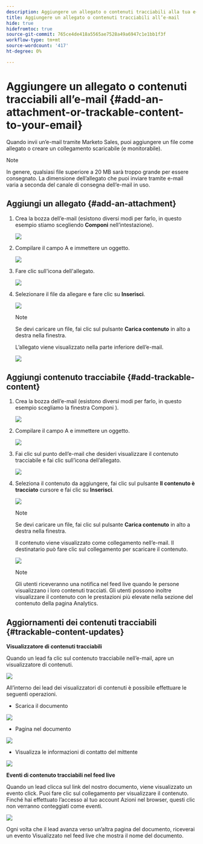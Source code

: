 ```yaml
---
description: Aggiungere un allegato o contenuti tracciabili alla tua e-mail - Marketo Docs - Documentazione del prodotto
title: Aggiungere un allegato o contenuti tracciabili all’e-mail
hide: true
hidefromtoc: true
source-git-commit: 765ce4de418a5565ae7528a49a6947c1e1bb1f3f
workflow-type: tm+mt
source-wordcount: '417'
ht-degree: 0%

---
```


# Aggiungere un allegato o contenuti tracciabili all’e-mail {#add-an-attachment-or-trackable-content-to-your-email}

Quando invii un’e-mail tramite Marketo Sales, puoi aggiungere un file come allegato o creare un collegamento scaricabile (e monitorabile).

>[!NOTE]
>
>In genere, qualsiasi file superiore a 20 MB sarà troppo grande per essere consegnato. La dimensione dell’allegato che puoi inviare tramite e-mail varia a seconda del canale di consegna dell’e-mail in uso.

## Aggiungi un allegato {#add-an-attachment}

1. Crea la bozza dell’e-mail (esistono diversi modi per farlo, in questo esempio stiamo scegliendo **Componi** nell’intestazione).

   ![](assets/add-an-attachment-or-trackable-content-1.png)

1. Compilare il campo A e immettere un oggetto.

   ![](assets/add-an-attachment-or-trackable-content-2.png)

1. Fare clic sull&#39;icona dell&#39;allegato.

   ![](assets/add-an-attachment-or-trackable-content-3.png)

1. Selezionare il file da allegare e fare clic su **Inserisci**.

   ![](assets/add-an-attachment-or-trackable-content-4.png)

   >[!NOTE]
   >
   >Se devi caricare un file, fai clic sul pulsante **Carica contenuto** in alto a destra nella finestra.

   L’allegato viene visualizzato nella parte inferiore dell’e-mail.

   ![](assets/add-an-attachment-or-trackable-content-5.png)

## Aggiungi contenuto tracciabile {#add-trackable-content}

1. Crea la bozza dell’e-mail (esistono diversi modi per farlo, in questo esempio scegliamo la finestra Componi ).

   ![](assets/add-an-attachment-or-trackable-content-6.png)

1. Compilare il campo A e immettere un oggetto.

   ![](assets/add-an-attachment-or-trackable-content-7.png)

1. Fai clic sul punto dell’e-mail che desideri visualizzare il contenuto tracciabile e fai clic sull’icona dell’allegato.

   ![](assets/add-an-attachment-or-trackable-content-8.png)

1. Seleziona il contenuto da aggiungere, fai clic sul pulsante **Il contenuto è tracciato** cursore e fai clic su **Inserisci**.

   ![](assets/add-an-attachment-or-trackable-content-9.png)

   >[!NOTE]
   >
   >Se devi caricare un file, fai clic sul pulsante **Carica contenuto** in alto a destra nella finestra.

   Il contenuto viene visualizzato come collegamento nell’e-mail. Il destinatario può fare clic sul collegamento per scaricare il contenuto.

   ![](assets/add-an-attachment-or-trackable-content-10.png)

   >[!NOTE]
   >
   >Gli utenti riceveranno una notifica nel feed live quando le persone visualizzano i loro contenuti tracciati. Gli utenti possono inoltre visualizzare il contenuto con le prestazioni più elevate nella sezione del contenuto della pagina Analytics.

## Aggiornamenti dei contenuti tracciabili {#trackable-content-updates}

**Visualizzatore di contenuti tracciabili**

Quando un lead fa clic sul contenuto tracciabile nell’e-mail, apre un visualizzatore di contenuti.

![](assets/add-an-attachment-or-trackable-content-11.png)

All’interno dei lead dei visualizzatori di contenuti è possibile effettuare le seguenti operazioni.

* Scarica il documento

![](assets/add-an-attachment-or-trackable-content-12.png)

* Pagina nel documento

![](assets/add-an-attachment-or-trackable-content-13.png)

* Visualizza le informazioni di contatto del mittente

![](assets/add-an-attachment-or-trackable-content-14.png)

**Eventi di contenuto tracciabili nel feed live**

Quando un lead clicca sul link del nostro documento, viene visualizzato un evento click. Puoi fare clic sul collegamento per visualizzare il contenuto. Finché hai effettuato l’accesso al tuo account Azioni nel browser, questi clic non verranno conteggiati come eventi.

![](assets/add-an-attachment-or-trackable-content-15.png)

Ogni volta che il lead avanza verso un’altra pagina del documento, riceverai un evento Visualizzato nel feed live che mostra il nome del documento.
